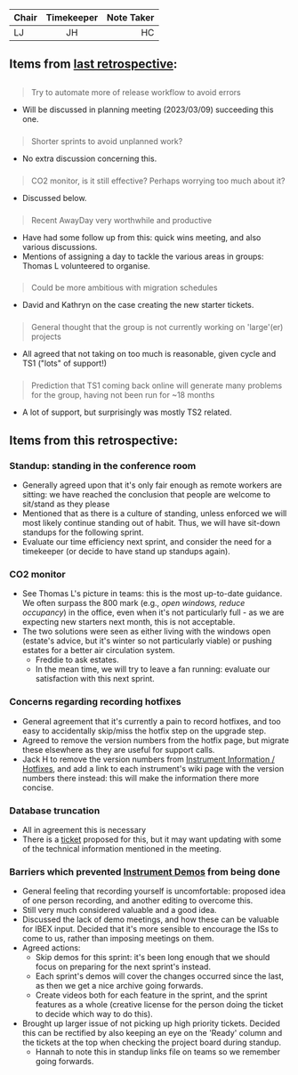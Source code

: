 | Chair      | Timekeeper | Note Taker |
| :--------   | :---------: | ----------: |
| LJ | JH | HC |

## Items from [last retrospective](https://github.com/ISISComputingGroup/ibex_developers_manual/wiki/Retrospective-notes-2023.02.01):

##
> Try to automate more of release workflow to avoid errors
 - Will be discussed in planning meeting (2023/03/09) succeeding this one. 

###
> Shorter sprints to avoid unplanned work?
 - No extra discussion concerning this.

###
> CO2 monitor, is it still effective? Perhaps worrying too much about it?
 - Discussed below.

###
> Recent AwayDay very worthwhile and productive
 - Have had some follow up from this: quick wins meeting, and also various discussions.
 - Mentions of assigning a day to tackle the various areas in groups: Thomas L volunteered to organise.

###
> Could be more ambitious with migration schedules
 - David and Kathryn on the case creating the new starter tickets. 

###
> General thought that the group is not currently working on 'large'(er) projects
 - All agreed that not taking on too much is reasonable, given cycle and TS1 ("lots" of support!)

###
> Prediction that TS1 coming back online will generate many problems for the group, having not been run for ~18 months
 - A lot of support, but surprisingly was mostly TS2 related.

## Items from this retrospective:

### Standup: standing in the conference room 
 - Generally agreed upon that it's only fair enough as remote workers are sitting: we have reached the conclusion that people are welcome to sit/stand as they please
 - Mentioned that as there is a culture of standing, unless enforced we will most likely continue standing out of habit. Thus, we will have sit-down standups for the following sprint. 
 - Evaluate our time efficiency next sprint, and consider the need for a timekeeper (or decide to have stand up standups again).

### CO2 monitor 
 - See Thomas L's picture in teams: this is the most up-to-date guidance. We often surpass the 800 mark (e.g., _open windows, reduce occupancy_) in the office, even when it's not particularly full - as we are expecting new starters next month, this is not acceptable.
 - The two solutions were seen as either living with the windows open (estate's advice, but it's winter so not particularly viable) or pushing estates for a better air circulation system.
   - Freddie to ask estates.
   - In the mean time, we will try to leave a fan running: evaluate our satisfaction with this next sprint. 

### Concerns regarding recording hotfixes
 - General agreement that it's currently a pain to record hotfixes, and too easy to accidentally skip/miss the hotfix step on the upgrade step. 
 - Agreed to remove the version numbers from the hotfix page, but migrate these elsewhere as they are useful for support calls.
 - Jack H to remove the version numbers from [Instrument Information / Hotfixes](https://github.com/ISISComputingGroup/IBEX/wiki#instrument-information--hotfixes), and add a link to each instrument's wiki page with the version numbers there instead: this will make the information there more concise.

### Database truncation
- All in agreement this is necessary
- There is a [ticket](https://github.com/ISISComputingGroup/IBEX/issues/5818) proposed for this, but it may want updating with some of the technical information mentioned in the meeting.

### Barriers which prevented [Instrument Demos](https://github.com/ISISComputingGroup/IBEX/issues/7584) from being done
 - General feeling that recording yourself is uncomfortable: proposed idea of one person recording, and another editing to overcome this.
 - Still very much considered valuable and a good idea.
 - Discussed the lack of demo meetings, and how these can be valuable for IBEX input. Decided that it's more sensible to encourage the ISs to come to us, rather than imposing meetings on them.
 - Agreed actions:
   - Skip demos for this sprint: it's been long enough that we should focus on preparing for the next sprint's instead.
   - Each sprint's demos will cover the changes occurred since the last, as then we get a nice archive going forwards.
   - Create videos both for each feature in the sprint, and the sprint features as a whole (creative license for the person doing the ticket to decide which way to do this).
 - Brought up larger issue of not picking up high priority tickets. Decided this can be rectified by also keeping an eye on the 'Ready' column and the tickets at the top when checking the project board during standup. 
   - Hannah to note this in standup links file on teams so we remember going forwards.

